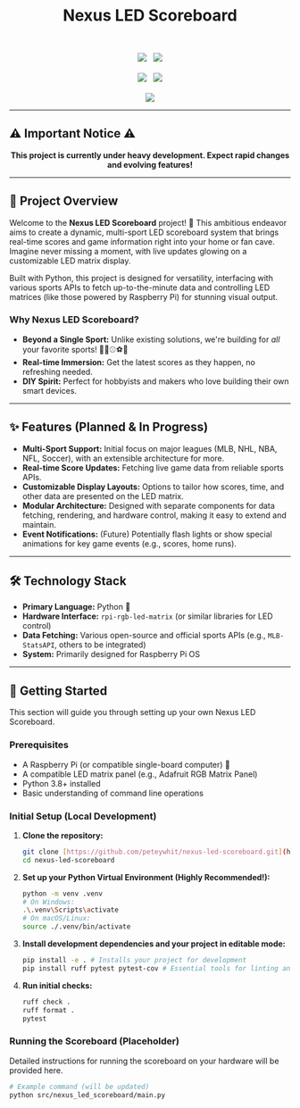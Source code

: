 <h1 align="center">Nexus LED Scoreboard</h1>
<br>
<p align="center">
    <a href="https://github.com/peteywhit/nexus-led-scoreboard/actions/workflows/ci.yml"><img src="https://github.com/peteywhit/nexus-led-scoreboard/actions/workflows/ci.yml/badge.svg?branch=dev&label=Dev+CI&style=for-the-badge"/></a>
    &nbsp;&nbsp;<a href="https://github.com/peteywhit/nexus-led-scoreboard/actions/workflows/ci.yml"><img src="https://github.com/peteywhit/nexus-led-scoreboard/actions/workflows/ci.yml/badge.svg?branch=main&label=Main+CI&style=for-the-badge"/></a>
    <br><br>
    <a href="https://github.com/peteywhit/nexus-led-scoreboard/blob/main/LICENSE"><img src="https://img.shields.io/github/license/peteywhit/nexus-led-scoreboard?style=for-the-badge"/></a>
    &nbsp;&nbsp;<a href="https://www.python.org/"><img src="https://img.shields.io/badge/Python-3.8%2B-blue?style=for-the-badge"/></a>
    <br><br>
    <a href="https%3A%2F%2Fbuymeacoffee.com%2Fpeteywhit"><img src="https://img.shields.io/badge/-buy_me_a_coffee-%23FFDD00?style=for-the-badge&logo=buymeacoffee&logoColor=black&link=https%3A%2F%2Fbuymeacoffee.com%2Fpeteywhit"/></a>
</p>

<!--[![Dev CI - dev Branch](https://github.com/peteywhit/nexus-led-scoreboard/actions/workflows/ci.yml/badge.svg?branch=dev&label=Dev+CI&style=for-the-badge)](https://github.com/peteywhit/nexus-led-scoreboard/actions/workflows/ci.yml)
[![Main CI - main Branch](https://github.com/peteywhit/nexus-led-scoreboard/actions/workflows/ci.yml/badge.svg?branch=main&label=Main+CI&style=for-the-badge)](https://github.com/peteywhit/nexus-led-scoreboard/actions/workflows/ci.yml)
[![GitHub release (latest)](https://img.shields.io/github/v/release/peteywhit/nexus-led-scoreboard)](https://github.com/peteywhit/nexus-led-scoreboard/releases/latest)
[![Top Language](https://img.shields.io/github/languages/top/peteywhit/nexus-led-scoreboard)](https://github.com/peteywhit/nexus-led-scoreboard)
[![License](https://img.shields.io/github/license/peteywhit/nexus-led-scoreboard?style=for-the-badge)](https://github.com/peteywhit/nexus-led-scoreboard/blob/main/LICENSE)
[![Python Version](https://img.shields.io/badge/Python-3.8%2B-blue?style=for-the-badge)](https://www.python.org/)
[![GitHub stars](https://img.shields.io/github/stars/peteywhit/nexus-led-scoreboard?style=social)](https://github.com/peteywhit/nexus-led-scoreboard/stargazers)
[![GitHub forks](https://img.shields.io/github/forks/peteywhit/nexus-led-scoreboard?style=social)](https://github.com/peteywhit/nexus-led-scoreboard/network/members)-->

---

## ⚠️ Important Notice ⚠️
<p align="center">
    <b>This project is currently under heavy development. Expect rapid changes and evolving features!</b>
</p>

---

## 🚀 Project Overview

Welcome to the **Nexus LED Scoreboard** project! 🎉 This ambitious endeavor aims to create a dynamic, multi-sport LED scoreboard system that brings real-time scores and game information right into your home or fan cave. Imagine never missing a moment, with live updates glowing on a customizable LED matrix display.

Built with Python, this project is designed for versatility, interfacing with various sports APIs to fetch up-to-the-minute data and controlling LED matrices (like those powered by Raspberry Pi) for stunning visual output.

### Why Nexus LED Scoreboard?
* **Beyond a Single Sport:** Unlike existing solutions, we're building for *all* your favorite sports! 🏈🏀⚾⚽🏒
* **Real-time Immersion:** Get the latest scores as they happen, no refreshing needed.
* **DIY Spirit:** Perfect for hobbyists and makers who love building their own smart devices.

---

## ✨ Features (Planned & In Progress)

* **Multi-Sport Support:** Initial focus on major leagues (MLB, NHL, NBA, NFL, Soccer), with an extensible architecture for more.
* **Real-time Score Updates:** Fetching live game data from reliable sports APIs.
* **Customizable Display Layouts:** Options to tailor how scores, time, and other data are presented on the LED matrix.
* **Modular Architecture:** Designed with separate components for data fetching, rendering, and hardware control, making it easy to extend and maintain.
* **Event Notifications:** (Future) Potentially flash lights or show special animations for key game events (e.g., scores, home runs).

---

## 🛠️ Technology Stack

* **Primary Language:** Python 🐍
* **Hardware Interface:** `rpi-rgb-led-matrix` (or similar libraries for LED control)
* **Data Fetching:** Various open-source and official sports APIs (e.g., `MLB-StatsAPI`, others to be integrated)
* **System:** Primarily designed for Raspberry Pi OS

---

## 🚀 Getting Started

This section will guide you through setting up your own Nexus LED Scoreboard.

### Prerequisites
* A Raspberry Pi (or compatible single-board computer) 🥧
* A compatible LED matrix panel (e.g., Adafruit RGB Matrix Panel)
* Python 3.8+ installed
* Basic understanding of command line operations

### Initial Setup (Local Development)

1.  **Clone the repository:**
    ```bash
    git clone [https://github.com/peteywhit/nexus-led-scoreboard.git](https://github.com/peteywhit/nexus-led-scoreboard.git)
    cd nexus-led-scoreboard
    ```
2.  **Set up your Python Virtual Environment (Highly Recommended!):**
    ```bash
    python -m venv .venv
    # On Windows:
    .\.venv\Scripts\activate
    # On macOS/Linux:
    source ./.venv/bin/activate
    ```
3.  **Install development dependencies and your project in editable mode:**
    ```bash
    pip install -e . # Installs your project for development
    pip install ruff pytest pytest-cov # Essential tools for linting and testing
    ```
4.  **Run initial checks:**
    ```bash
    ruff check .
    ruff format .
    pytest
    ```

### Running the Scoreboard (Placeholder)

Detailed instructions for running the scoreboard on your hardware will be provided here.

```bash
# Example command (will be updated)
python src/nexus_led_scoreboard/main.py
